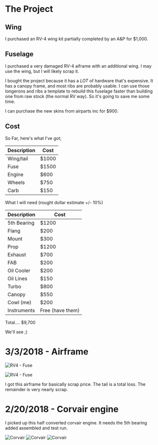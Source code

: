 # The Project

## Wing

I purchased an RV-4 wing kit partially completed by an A&P for $1,000. 

## Fuselage

I purchased a very damaged RV-4 aiframe with an additional wing.  I may use the wing, but I will likely scrap it.

I bought the project because it has a _LOT_ of hardware that's expensive.  It has a canopy frame, and most ribs are probably usable.  I can use those longerons and ribs a template to rebuild this fuselage faster than building one from raw stock (the normal RV way).   So it's going to save me some time.

I can purchase the new skins from airparts inc for $900.

## Cost 

So Far, here's what I've got;

Description |Cost
------------|-----
Wing/tail   | $1000 
Fuse        | $1500
Engine      | $600
Wheels      | $750
Carb        | $150

What I will need (rought dollar estimate +/- 10%)

Description |Cost
------------|-----
5th Bearing | $1200
Flang       | $200
Mount       | $300
Prop        | $1200
Exhaust     | $700
FAB         | $200
Oil Cooler  | $200
Oil Lines   | $150
Turbo       | $800
Canopy      | $550
Cowl (me)   | $200
Instruments | Free (have them)

Total....  $9,700

We'll see ;)

# 3/3/2018 - Airframe

![RV4 - Fuse](images/airframe.jpg "RV-4 Airframe")

![RV4 - Fuse](images/airframe2.jpg "RV-4 Airframe")

I got this airframe for basically scrap price.  The tail is a total loss.  The remainder is very nearly scrap.

# 2/20/2018 - Corvair engine

I picked up this half converted corvair engine.  It needs the 5th bearing added assembled and test run.

![Corvair](images/corvair2.jpg "Corvair Engine")
![Corvair](images/corvair3.jpg "Corvair Engine")
![Corvair](images/corvair4.jpg "Corvair Engine")
